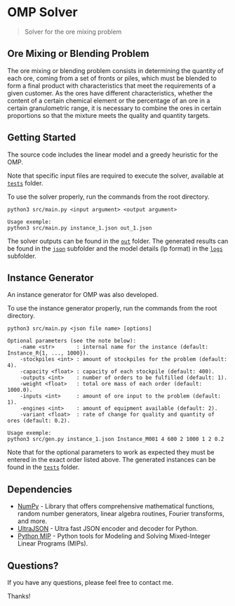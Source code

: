 # OMP Solver
> Solver for the ore mixing problem

## Ore Mixing or Blending Problem

The ore mixing or blending problem consists in determining the quantity of each ore, coming from a set of fronts or piles, which must be blended to form a final product with characteristics that meet the requirements of a given customer. As the ores have different characteristics, whether the content of a certain chemical element or the percentage of an ore in a certain granulometric range, it is necessary to combine the ores in certain proportions so that the mixture meets the quality and quantity targets.

## Getting Started

The source code includes the linear model and a greedy heuristic for the OMP.

Note that specific input files are required to execute the solver, available at <a href="https://github.com/gabriaraujo/omp/tree/master/tests" target="_blank"> `tests`</a> folder.

To use the solver properly, run the commands from the root directory.

    python3 src/main.py <input argument> <output argument>

    Usage exemple:
    python3 src/main.py instance_1.json out_1.json

The solver outputs can be found in the <a href="https://github.com/gabriaraujo/omp/tree/master/out" target="_blank">`out`</a> folder. The generated results can be found in the <a href="https://github.com/gabriaraujo/omp/tree/master/out/json" target="_blank">`json`</a> subfolder and the model details (lp format) in the <a href="https://github.com/gabriaraujo/omp/tree/master/out/logs" target="_blank">`logs`</a> subfolder. 

## Instance Generator
An instance generator for OMP was also developed.

To use the instance generator properly, run the commands from the root directory.

    python3 src/main.py <json file name> [options]

    Optional parameters (see the note below):
        -name <str>       : internal name for the instance (default: Instance_R{1, ..., 1000}).
        -stockpiles <int> : amount of stockpiles for the problem (default: 4).
        -capacity <float> : capacity of each stockpile (default: 400).
        -outputs <int>    : number of orders to be fulfilled (default: 1).
        -weight <float>   : total ore mass of each order (default: 1000.0).
        -inputs <int>     : amount of ore input to the problem (default: 1).
        -engines <int>    : amount of equipment available (default: 2).
        -variant <float>  : rate of change for quality and quantity of ores (default: 0.2).

    Usage exemple:    	
    python3 src/gen.py instance_1.json Instance_M001 4 600 2 1000 1 2 0.2

Note that for the optional parameters to work as expected they must be entered in the exact order listed above. The generated instances can be found in the <a href="https://github.com/gabriaraujo/omp/tree/master/tests" target="_blank"> `tests`</a> folder.

## Dependencies
- <a href="https://numpy.org" target= "_blank">NumPy</a> - Library that offers comprehensive mathematical functions, random number generators, linear algebra routines, Fourier transforms, and more.
- <a href="https://pypi.org/project/ujson/" target= "_blank">UltraJSON</a> - Ultra fast JSON encoder and decoder for Python.
- <a href="https://pypi.org/project/mip/" target= "_blank">Python MIP</a> - Python tools for Modeling and Solving Mixed-Integer Linear Programs (MIPs).

## Questions?
If you have any questions, please feel free to contact me.

Thanks!
